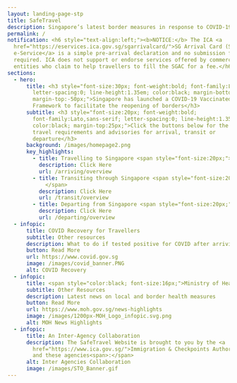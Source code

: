 ```yaml
---
layout: landing-page-stp
title: SafeTravel
description: Singapore’s latest border measures in response to COVID-19
permalink: /
notification: <h6 style="text-align:left;"><b>NOTICE:</b> The ICA <a
  href="https://eservices.ica.gov.sg/sgarrivalcard/">SG Arrival Card (SGAC)
  e-Service</a> is a simple pre-arrival declaration and no submission fees are
  required. ICA does not support or endorse services offered by commercial
  entities who claim to help travellers to fill the SGAC for a fee.</h6>
sections:
  - hero:
      title: <h3 style="font-size:30px; font-weight:bold; font-family:Lato,sans-serif;
        letter-spacing:0; line-height:1.35em; color:black; margin-bottom:-50px;
        margin-top:-50px;">Singapore has launched a COVID-19 Vaccinated Travel
        Framework to facilitate the reopening of borders</h3>
      subtitle: <h3 style="font-size:20px; font-weight:bold;
        font-family:Lato,sans-serif; letter-spacing:0; line-height:1.35em;
        color:black; margin-top:25px;">Click the buttons below for the latest
        travel requirements and advisories for arrival, transit or
        departure</h3>
      background: /images/homepage2.png
      key_highlights:
        - title: Travelling to Singapore <span style="font-size:20px;"> &#187; </span>
          description: Click Here
          url: /arriving/overview
        - title: Transiting through Singapore <span style="font-size:20px;"> &#187;
            </span>
          description: Click Here
          url: /transit/overview
        - title: Departing from Singapore <span style="font-size:20px;"> &#187; </span>
          description: Click Here
          url: /departing/overview
  - infopic:
      title: COVID Recovery for Travellers
      subtitle: Other resources
      description: What to do if tested positive for COVID after arriving in Singapore
      button: Read More
      url: https://www.covid.gov.sg
      image: /images/covid_banner.PNG
      alt: COVID Recovery
  - infopic:
      title: <span style="color:black; font-size:16px;">Ministry of Health News Highlights</span>
      subtitle: Other Resources
      description: Latest news on local and border health measures
      button: Read More
      url: https://www.moh.gov.sg/news-highlights
      image: /images/1200px-MOH_Logo_infopic.svg.png
      alt: MOH News Highlights
  - infopic:
      title: An Inter-Agency Collaboration
      description: The SafeTravel Website is brought to you by the <a
        href="https://www.ica.gov.sg/">Immigration & Checkpoints Authority</a>
        and these agencies<span>:</span>
      alt: Inter Agencies Collaboration
      image: /images/STO_Banner.gif
---
```

